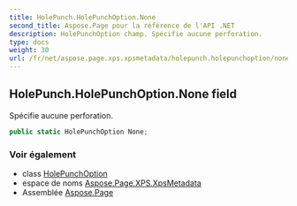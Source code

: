 ```yaml
---
title: HolePunch.HolePunchOption.None
second_title: Aspose.Page pour la référence de l'API .NET
description: HolePunchOption champ. Spécifie aucune perforation.
type: docs
weight: 30
url: /fr/net/aspose.page.xps.xpsmetadata/holepunch.holepunchoption/none/
---
```

## HolePunch.HolePunchOption.None field

Spécifie aucune perforation.

```csharp
public static HolePunchOption None;
```

### Voir également

* class [HolePunchOption](../)
* espace de noms [Aspose.Page.XPS.XpsMetadata](../../holepunch.holepunchoption/)
* Assemblée [Aspose.Page](../../../)


